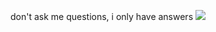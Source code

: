 don't ask me questions, i only have answers
[![](https://www.codewars.com/users/gnayuy/badges/large)](https://www.codewars.com/users/gnayuy)
